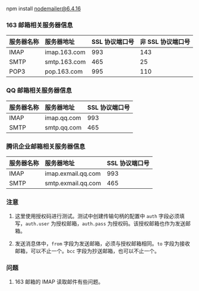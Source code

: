 
npm install nodemailer@6.4.16


### 163 邮箱相关服务器信息

| 服务器名称 | 服务器地址 | SSL 协议端口号 | 非 SSL 协议端口号 |
|:----------|:----------|:--------------|:-----------------|
| IMAP  | imap.163.com  | 993           | 143              |
| SMTP  | smtp.163.com  | 465           | 25               |
| POP3  | pop.163.com   | 995           | 110              |


### QQ 邮箱相关服务器信息

| 服务器名称 | 服务器地址 | SSL 协议端口号 |
|:----------|:----------|:--------------|
| IMAP  | imap.qq.com   | 993           |
| SMTP  | smtp.qq.com   | 465           |


### 腾讯企业邮箱相关服务器信息

| 服务器名称 | 服务器地址 | SSL 协议端口号 |
|:----------|:----------|:--------------|
| IMAP  | imap.exmail.qq.com  | 993     |
| SMTP  | smtp.exmail.qq.com  | 465     |


### 注意

1. 这里使用授权码进行测试。测试中创建传输句柄的配置中 `auth` 字段必须填写，`auth.user` 为授权邮箱，`auth.pass` 为授权码。该授权邮箱也作为发送邮箱。

2. 发送消息体中，`from` 字段为发送邮箱，必须与授权邮箱相同。`to` 字段为接收邮箱，可以不止一个。`bcc` 字段为抄送邮箱，也可以不止一个。

### 问题

1. 163 邮箱的 IMAP 读取邮件有些问题。
